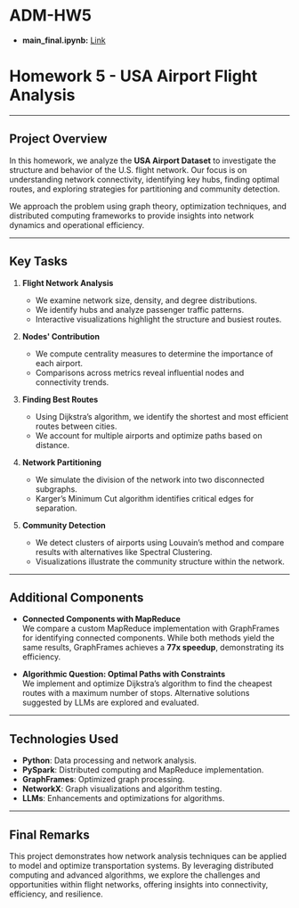 # ADM-HW5

+ **main_final.ipynb:** [Link](https://github.com/michelepezza99/ADM-HW5/blob/main/main_final.ipynb)

# Homework 5 - USA Airport Flight Analysis  


---

## Project Overview  

In this homework, we analyze the **USA Airport Dataset** to investigate the structure and behavior of the U.S. flight network. Our focus is on understanding network connectivity, identifying key hubs, finding optimal routes, and exploring strategies for partitioning and community detection.  

We approach the problem using graph theory, optimization techniques, and distributed computing frameworks to provide insights into network dynamics and operational efficiency.  

---

## Key Tasks  

1. **Flight Network Analysis**  
   - We examine network size, density, and degree distributions.  
   - We identify hubs and analyze passenger traffic patterns.  
   - Interactive visualizations highlight the structure and busiest routes.  

2. **Nodes' Contribution**  
   - We compute centrality measures to determine the importance of each airport.  
   - Comparisons across metrics reveal influential nodes and connectivity trends.  

3. **Finding Best Routes**  
   - Using Dijkstra’s algorithm, we identify the shortest and most efficient routes between cities.  
   - We account for multiple airports and optimize paths based on distance.  

4. **Network Partitioning**  
   - We simulate the division of the network into two disconnected subgraphs.  
   - Karger’s Minimum Cut algorithm identifies critical edges for separation.  

5. **Community Detection**  
   - We detect clusters of airports using Louvain’s method and compare results with alternatives like Spectral Clustering.  
   - Visualizations illustrate the community structure within the network.  

---

## Additional Components  

- **Connected Components with MapReduce**  
  We compare a custom MapReduce implementation with GraphFrames for identifying connected components. While both methods yield the same results, GraphFrames achieves a **77x speedup**, demonstrating its efficiency.  

- **Algorithmic Question: Optimal Paths with Constraints**  
  We implement and optimize Dijkstra’s algorithm to find the cheapest routes with a maximum number of stops. Alternative solutions suggested by LLMs are explored and evaluated.  

---

## Technologies Used  

- **Python**: Data processing and network analysis.  
- **PySpark**: Distributed computing and MapReduce implementation.  
- **GraphFrames**: Optimized graph processing.  
- **NetworkX**: Graph visualizations and algorithm testing.  
- **LLMs**: Enhancements and optimizations for algorithms.  

---

## Final Remarks  

This project demonstrates how network analysis techniques can be applied to model and optimize transportation systems. By leveraging distributed computing and advanced algorithms, we explore the challenges and opportunities within flight networks, offering insights into connectivity, efficiency, and resilience.  
